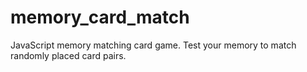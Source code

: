 # memory_card_match
JavaScript memory matching card game. Test your memory to match randomly placed card pairs. 
